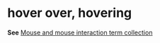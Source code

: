 # hover over, hovering

**See** [Mouse and mouse interaction term collection](../term-collections/mouse-mouse-interaction-terms.md)
